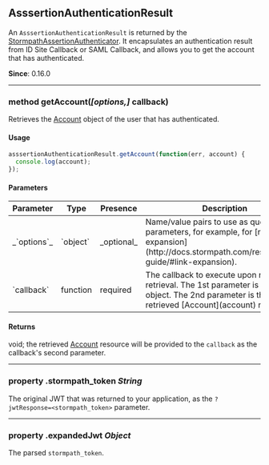 ## AsssertionAuthenticationResult

An `AsssertionAuthenticationResult` is returned by the [StormpathAssertionAuthenticator](stormpathAssertionAuthenticator).
It encapsulates an authentication result from ID Site Callback or SAML Callback, and allows you to get the account that has authenticated.

**Since**: 0.16.0

---

<a name="getAccount"></a>
### <span class="member">method</span> getAccount(*[options,]* callback)

Retrieves the [Account](account) object of the user that has authenticated.

#### Usage

```javascript
asssertionAuthenticationResult.getAccount(function(err, account) {
  console.log(account);
});
```

#### Parameters

<table class="table table-striped table-hover table-curved">
  <thead>
    <tr>
      <th>Parameter</th>
      <th>Type</th>
      <th>Presence</th>
      <th>Description<th>
    </tr>
  </thead>
  <tbody>
    <tr>
      <td>_`options`_</td>
      <td>`object`</td>
      <td>_optional_</td>
      <td>Name/value pairs to use as query parameters, for example, for [resource expansion](http://docs.stormpath.com/rest/product-guide/#link-expansion).</td>
    </tr>
    <tr>
      <td>`callback`</td>
      <td>function</td>
      <td>required</td>
      <td>The callback to execute upon resource retrieval. The 1st parameter is an `Error` object.  The 2nd parameter is the retrieved [Account](account) resource.</td>
        </tr>
  </tbody>
</table>

#### Returns

void; the retrieved [Account](account) resource will be provided to the `callback` as the callback's second parameter.

---

<a name="stormpath_token"></a>
### <span class="property">property</span> .stormpath_token <em>String</em>

The original JWT that was returned to your application, as the `?jwtResponse=<stormpath_token>` parameter.

---

<a name="expandedJwt"></a>
### <span class="property">property</span> .expandedJwt <em>Object</em>

The parsed `stormpath_token`.